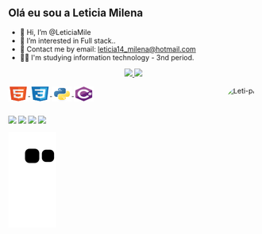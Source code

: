 ## Olá eu sou a Leticia Milena

- 👋 Hi, I’m @LeticiaMile
- 👀 I’m interested in Full stack..
- 💌 Contact me by email: leticia14_milena@hotmail.com
- 🧑‍🎓 I'm studying information technology - 3nd period.

<div align="center">
  <a href="https://github.com/LeticiaMile">
  <img height="180em" src="https://github-readme-stats.vercel.app/api?username=LeticiaMile&show_icons=true&theme=cobalt&include_all_commits=true&count_private=true"/>
  <img height="180em" src="https://github-readme-stats.vercel.app/api/top-langs/?username=LeticiaMile&layout=compact&langs_count=7&theme=cobalt"/>
</div>
  
  <div style="display: inline_block"><br>
  <img align="center" alt="Leti-HTML" height="30" width="40" src="https://raw.githubusercontent.com/devicons/devicon/master/icons/html5/html5-original.svg">
  <img align="center" alt="Leti-CSS" height="30" width="40" src="https://raw.githubusercontent.com/devicons/devicon/master/icons/css3/css3-original.svg">
  <img align="center" alt="Leti-Python" height="30" width="40" src="https://raw.githubusercontent.com/devicons/devicon/master/icons/python/python-original.svg">
  <img align="center" alt="Leti-Csharp" height="30" width="40" src="https://raw.githubusercontent.com/devicons/devicon/master/icons/csharp/csharp-original.svg">
  <img align="right" alt="Leti-pic" height="150" style="border-radius:50px;" src="https://cdn.discordapp.com/attachments/664270906708721664/970299282047500328/download20220500092145.png">
</div>
  
 ##
  
 <div>
    <a href="https://www.behance.net/leticiaevanes" target="_blank"><img src="https://img.shields.io/badge/-Behance-blue?style=for-the-badge&logo=behance&logoColor=white"></a>
  <a href="https://www.instagram.com/leticiaevanes/" target="_blank"><img src="https://img.shields.io/badge/-Instagram-%23E4405F?style=for-the-badge&logo=instagram&logoColor=white" target="_blank"></a>
  <a href = "mailto:leticiamilenapg@gmail.com"><img src="https://img.shields.io/badge/-Gmail-%23333?style=for-the-badge&logo=gmail&logoColor=white" target="_blank"></a>
  <a href="https://www.linkedin.com/in/leticia-milena-91501613a/" target="_blank"><img src="https://img.shields.io/badge/-LinkedIn-%230077B5?style=for-the-badge&logo=linkedin&logoColor=white" target="_blank"></a> 
 
  ![Snake animation](https://github.com/rafaballerini/rafaballerini/blob/output/github-contribution-grid-snake.svg)
   
  </div>
  
  
